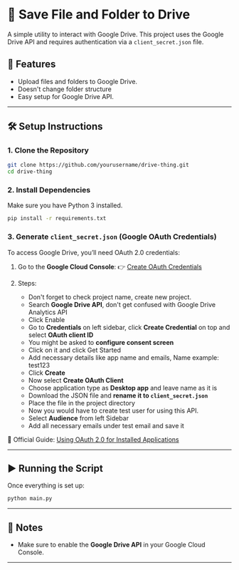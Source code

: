 

# 📁 Save File and Folder to Drive

A simple utility to interact with Google Drive. This project uses the Google Drive API and requires authentication via a `client_secret.json` file.

## 🚀 Features

* Upload files and folders to Google Drive.
* Doesn't change folder structure
* Easy setup for Google Drive API.

---

## 🛠️ Setup Instructions

### 1. Clone the Repository

```bash
git clone https://github.com/yourusername/drive-thing.git
cd drive-thing
```

### 2. Install Dependencies

Make sure you have Python 3 installed.

```bash
pip install -r requirements.txt
```

### 3. Generate `client_secret.json` (Google OAuth Credentials)

To access Google Drive, you’ll need OAuth 2.0 credentials:

1. Go to the **Google Cloud Console**:
   👉 [Create OAuth Credentials](https://console.cloud.google.com/apis/credentials)

2. Steps:
   * Don't forget to check project name, create new project.
   * Search **Google Drive API**, don't get confused with Google Drive Analytics API
   * Click Enable
   * Go to **Credentials** on left sidebar, click **Create Credential** on top and select **OAuth client ID**
   * You might be asked to **configure consent screen**
   * Click on it and click Get Started
   * Add necessary details like app name and emails, Name example: test123
   * Click **Create**
   * Now select **Create OAuth Client**
   * Choose application type as **Desktop app** and leave name as it is
   * Download the JSON file and **rename it to `client_secret.json`**
   * Place the file in the project directory
   * Now you would have to create test user for using this API.
   * Select **Audience** from left Sidebar
   * Add all necessary emails under test email and save it

📝 Official Guide:
[Using OAuth 2.0 for Installed Applications](https://developers.google.com/identity/protocols/oauth2)

---

## ▶️ Running the Script

Once everything is set up:

```bash
python main.py
```

---

## 📎 Notes

* Make sure to enable the **Google Drive API** in your Google Cloud Console.

---

